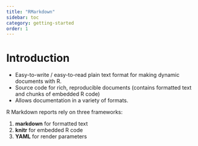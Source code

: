 ```yaml
---
title: "RMarkdown"
sidebar: toc
category: getting-started
order: 1
---
```


# Introduction

- Easy-to-write / easy-to-read plain text format for making dynamic documents with R.
- Source code for rich, reproducible documents (contains formatted text and chunks of embedded R code)
- Allows documentation in a variety of formats.

R Markdown reports rely on three frameworks:

1. **markdown** for formatted text
2. **knitr** for embedded R code
3. **YAML** for render parameters
